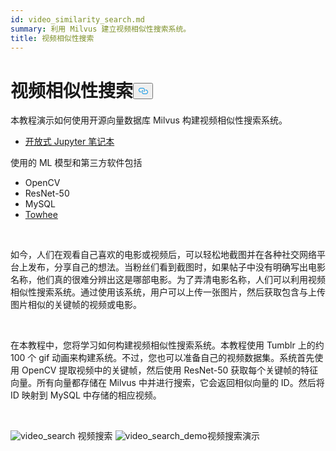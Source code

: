 ```yaml
---
id: video_similarity_search.md
summary: 利用 Milvus 建立视频相似性搜索系统。
title: 视频相似性搜索
---
```

<h1 id="Video-Similarity-Search" class="common-anchor-header">视频相似性搜索<button data-href="#Video-Similarity-Search" class="anchor-icon" translate="no">
      <svg translate="no"
        aria-hidden="true"
        focusable="false"
        height="20"
        version="1.1"
        viewBox="0 0 16 16"
        width="16"
      >
        <path
          fill="#0092E4"
          fill-rule="evenodd"
          d="M4 9h1v1H4c-1.5 0-3-1.69-3-3.5S2.55 3 4 3h4c1.45 0 3 1.69 3 3.5 0 1.41-.91 2.72-2 3.25V8.59c.58-.45 1-1.27 1-2.09C10 5.22 8.98 4 8 4H4c-.98 0-2 1.22-2 2.5S3 9 4 9zm9-3h-1v1h1c1 0 2 1.22 2 2.5S13.98 12 13 12H9c-.98 0-2-1.22-2-2.5 0-.83.42-1.64 1-2.09V6.25c-1.09.53-2 1.84-2 3.25C6 11.31 7.55 13 9 13h4c1.45 0 3-1.69 3-3.5S14.5 6 13 6z"
        ></path>
      </svg>
    </button></h1><p>本教程演示如何使用开源向量数据库 Milvus 构建视频相似性搜索系统。</p>
<ul>
<li><a href="https://github.com/towhee-io/examples/tree/main/video/reverse_video_search">开放式 Jupyter 笔记本</a></li>
</ul>
<p>使用的 ML 模型和第三方软件包括</p>
<ul>
<li>OpenCV</li>
<li>ResNet-50</li>
<li>MySQL</li>
<li><a href="https://towhee.io/">Towhee</a></li>
</ul>
<p><br/></p>
<p>如今，人们在观看自己喜欢的电影或视频后，可以轻松地截图并在各种社交网络平台上发布，分享自己的想法。当粉丝们看到截图时，如果帖子中没有明确写出电影名称，他们真的很难分辨出这是哪部电影。为了弄清电影名称，人们可以利用视频相似性搜索系统。通过使用该系统，用户可以上传一张图片，然后获取包含与上传图片相似的关键帧的视频或电影。</p>
<p><br/></p>
<p>在本教程中，您将学习如何构建视频相似性搜索系统。本教程使用 Tumblr 上的约 100 个 gif 动画来构建系统。不过，您也可以准备自己的视频数据集。系统首先使用 OpenCV 提取视频中的关键帧，然后使用 ResNet-50 获取每个关键帧的特征向量。所有向量都存储在 Milvus 中并进行搜索，它会返回相似向量的 ID。然后将 ID 映射到 MySQL 中存储的相应视频。</p>
<p><br/></p>
<p>
  
   <span class="img-wrapper"> <img translate="no" src="/docs/v2.5.x/assets/video_search.png" alt="video_search" class="doc-image" id="video_search" />
   </span> <span class="img-wrapper"> <span>视频搜索</span> </span> <span class="img-wrapper"> <img translate="no" src="/docs/v2.5.x/assets/video_search_demo.gif" alt="video_search_demo" class="doc-image" id="video_search_demo" /><span>视频搜索演示</span> </span></p>
